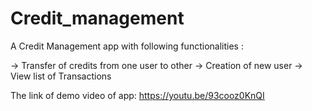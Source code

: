 # Credit_management
A Credit Management app with following functionalities :

-> Transfer of credits from one user to other
-> Creation of new user
-> View list of Transactions

The link of demo video of app:
https://youtu.be/93cooz0KnQI


